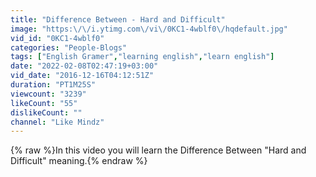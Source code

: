 ```yaml
---
title: "Difference Between - Hard and Difficult"
image: "https:\/\/i.ytimg.com\/vi\/0KC1-4wblf0\/hqdefault.jpg"
vid_id: "0KC1-4wblf0"
categories: "People-Blogs"
tags: ["English Gramer","learning english","learn english"]
date: "2022-02-08T02:47:19+03:00"
vid_date: "2016-12-16T04:12:51Z"
duration: "PT1M25S"
viewcount: "3239"
likeCount: "55"
dislikeCount: ""
channel: "Like Mindz"
---
```

{% raw %}In this video you will learn the Difference Between &quot;Hard and Difficult&quot; meaning.{% endraw %}
